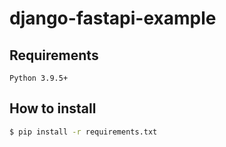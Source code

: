 # django-fastapi-example


## Requirements

```
Python 3.9.5+
```

## How to install

```bash
$ pip install -r requirements.txt
```